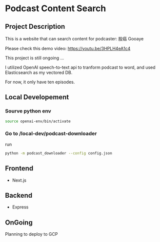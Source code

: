 # Podcast Content Search

## Project Description

This is a website that can search content for podcaster: 股癌 Gooaye

Please check this demo video: https://youtu.be/3HPLH4eA1c4

This project is still ongoing ...

I utilized OpenAI speech-to-text api to tranform podcast to word, and used Elasticsearch as my vectored DB.

For now, it only have ten episodes.

## Local Developement

### Sourve python env

```bash
source openai-env/bin/activate
```

### Go to /local-dev/podcast-downloader

run

```bash
python -m podcast_downloader --config config.json
```

## Frontend

- Next.js

## Backend

- Express

## OnGoing

Planning to deploy to GCP

